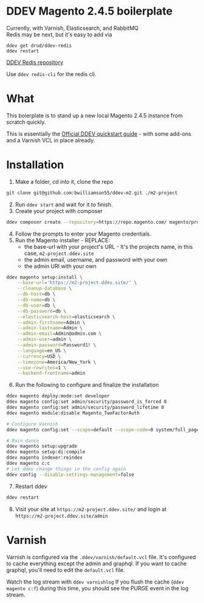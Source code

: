 # DDEV Magento 2.4.5 boilerplate
Currently, with Varnish, Elasticsearch, and RabbitMQ  
Redis may be next, but it's easy to add via 
```shell
ddev get drud/ddev-redis
ddev restart
```
[DDEV Redis repository](https://github.com/ddev/ddev-redis)

Use `ddev redis-cli` for the redis cli.

# What
This boierplate is to stand up a new local Magento 2.4.5 instance from scratch quickly.

This is essentially the [Official DDEV quickstart guide](https://ddev.readthedocs.io/en/stable/users/quickstart/#magento-2) - with some add-ons and a Varnish VCL in place already.

# Installation
1. Make a folder, cd into it, clone the repo
```bash
git clone git@github.com:bwilliamson55/ddev-m2.git ./m2-project 
```

2. Run `ddev start` and wait for it to finish.
3. Create your project with composer
```bash
ddev composer create --repository=https://repo.magento.com/ magento/project-community-edition:2.4.5 -y 
```
4. Follow the prompts to enter your Magento credentials.
5. Run the Magento installer - REPLACE: 
   - the base-url with your project's URL - It's the projects name, in this case, `m2-project.ddev.site`
   - the admin email, username, and password with your own
   - the admin URI with your own
```bash
ddev magento setup:install \
    --base-url='https://m2-project.ddev.site/' \
    --cleanup-database \
    --db-host=db \
    --db-name=db \
    --db-user=db \
    --db-password=db \
    --elasticsearch-host=elasticsearch \
    --admin-firstname=Admin \
    --admin-lastname=Admin \
    --admin-email=Admin@admin.com \
    --admin-user=admin \
    --admin-password=Password1! \
    --language=en_US \
    --currency=USD \
    --timezone=America/New_York \
    --use-rewrites=1 \
    --backend-frontname=admin
```
6. Run the following to configure and finalize the installation
```bash
ddev magento deploy:mode:set developer
ddev magento config:set admin/security/password_is_forced 0
ddev magento config:set admin/security/password_lifetime 0
ddev magento module:disable Magento_TwoFactorAuth

# Configure Varnish
ddev magento config:set --scope=default --scope-code=0 system/full_page_cache/caching_application 2

# Rain dance
ddev magento setup:upgrade
ddev magento setup:di:compile
ddev magento indexer:reindex
ddev magento c:c
# Let ddev change things in the config again
ddev config --disable-settings-management=false
```
7. Restart ddev
```bash
ddev restart
```
8. Visit your site at `https://m2-project.ddev.site/` and login at `https://m2-project.ddev.site/admin`

# Varnish
Varnish is configured via the `.ddev/varnish/default.vcl` file.  It's configured to cache everything except the admin and graphql.  If you want to cache graphql, you'll need to edit the `default.vcl` file.

Watch the log stream with `ddev varnishlog`
If you flush the cache (`ddev magento c:f`) during this time, you should see the PURGE event in the log stream.
